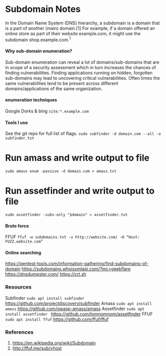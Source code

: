 # Subdomain Notes 
In the Domain Name System (DNS) hierarchy, a subdomain is a domain that is a part of another (main) domain.[1] For example, if a domain offered an online store as part of their website example.com, it might use the subdomain shop.example.com.<sup>1</suo> 

#### Why sub-domain enumeration?
Sub-domain enumeration can reveal a lot of domains/sub-domains that
are in scope of a security assessment which in turn increases the chances of finding vulnerabilities.
Finding applications running on hidden, forgotten sub-domains may lead to uncovering critical vulnerabilities.
Often times the same vulnerabilities tend to be present across different domains/applications of the same organization.

#### enumeration techniques
Google Dorks & bing
``` site:*.example.com ```

#### Tools I use
See the git repo for full list of flags.
``` sudo subfinder -d domain.com --all -o subfinder.txt ```

# Run amass and write output to file
``` sudo amass enum -passive -d domain.com > amass.txt ```

# Run assetfinder and write output to file
``` sudo assetfinder -subs-only "$domain" > assetfinder.txt ```

#### Brute force
FFUF
``` ffuf -w subdomains.txt -u http://website.com/ -H “Host: FUZZ.website.com” ```

#### Online searching
https://pentest-tools.com/information-gathering/find-subdomains-of-domain
https://subdomains.whoisxmlapi.com/?mc=geekflare
https://dnsdumpster.com/
https://crt.sh

### Resources
Subfinder ``` sudo apt install subfinder ``` https://github.com/projectdiscovery/subfinder 
Amass ``` sudo apt install amass ``` https://github.com/owasp-amass/amass
Assetfinder ```sudo apt install assetfinder ``` https://github.com/tomnomnom/assetfinder
FFUF ``` sudo apt install ffuf ``` https://github.com/ffuf/ffuf

### References
1. https://en.wikipedia.org/wiki/Subdomain
2. http://ffuf.me/sub/vhost